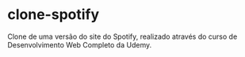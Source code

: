 # clone-spotify
 Clone de uma versão do site do Spotify, realizado através do curso de Desenvolvimento Web Completo da Udemy.
